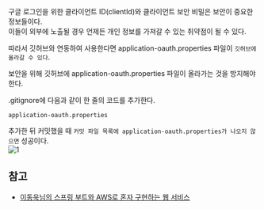 구글 로그인을 위한 클라이언트 ID(clientId)와 클라이언트 보안 비밀은 보안이 중요한 정보들이다.   
이들이 외부에 노출될 경우 언제든 개인 정보를 가져갈 수 있는 취약점이 될 수 있다.   

따라서 깃허브와 연동하여 사용한다면 application-oauth.properties 파일이 ``깃허브에 올라갈 수 있다``.   

보안을 위해 깃허브에 application-oauth.properties 파일이 올라가는 것을 방지해야 한다.   

.gitignore에 다음과 같이 한 줄의 코드를 추가한다.
```
application-oauth.properties
```

추가한 뒤 커밋했을 때 ``커밋 파일 목록에 application-oauth.properties가 나오지 않으면`` 성공이다.   
![1](https://raw.githubusercontent.com/smpark1020/tistory/master/Spring/%5BSpringSecurity%5D%20%EA%B5%AC%EA%B8%80%20%EB%A1%9C%EA%B7%B8%EC%9D%B8%20%EC%97%B0%EB%8F%99%ED%95%98%EA%B8%B0%203%20-%20.gitignore%20%EB%93%B1%EB%A1%9D/1.PNG)

## 참고
* [이동욱님의 스프링 부트와 AWS로 혼자 구현하는 웹 서비스](https://jojoldu.tistory.com/463)